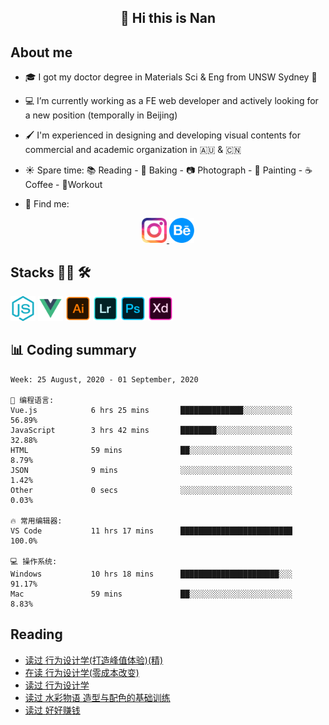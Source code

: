<h2 align="center">👋 Hi this is Nan</h2>

## About me

- 🎓 I got my doctor degree in Materials Sci & Eng from UNSW Sydney :koala:

- :computer: I’m currently working as a FE web developer and actively looking for a new position (temporally in Beijing)

- :paintbrush: I'm experienced in designing and developing visual contents for commercial and academic organization in :australia: & :cn:

- :sunny: Spare time: :books: Reading - :bread: Baking - :camera: Photograph - :art: Painting - :coffee: Coffee - 💪Workout

- 💬 Find me:
<div align="center">
<a href="https://www.instagram.com/divetothesea/">

<img src="https://raw.githubusercontent.com/southchen/southchen/master/assets/instagram.svg" height="40em"  alt="divetothesea instagram"/>
</a>
<a href="https://www.behance.net/southchen">
<img src="https://raw.githubusercontent.com/southchen/southchen/master/assets/Behance.svg" height="40em"  alt="behance"/>
</a>
</div>

## Stacks 👨‍💻 🛠

<p align='left'>
<div style="display:inline-block">
<img src="https://raw.githubusercontent.com/southchen/southchen/master/assets/JavaScript.svg" height="40em"  alt="javascript"/>
<img src="https://raw.githubusercontent.com/southchen/southchen/master/assets/Vue.svg" height="40em"  alt="vue"/>
<img src="https://raw.githubusercontent.com/southchen/southchen/master/assets/Adobe Ai.svg" height="40em"  alt="adobe ai"/>
<img src="https://raw.githubusercontent.com/southchen/southchen/master/assets/Adobe Lr.svg" height="40em"  alt="adobe lr"/>
<img src="https://raw.githubusercontent.com/southchen/southchen/master/assets/Adobe Ps.svg" height="40em"  alt="adobe Ps"/>
<img src="https://raw.githubusercontent.com/southchen/southchen/master/assets/Adobe Xd.svg" height="40em"  alt="adobe Xd"/>
</div>
</p>

## 📊 Coding summary

<!--START_SECTION:waka-->
```text
Week: 25 August, 2020 - 01 September, 2020

💬 编程语言: 
Vue.js            6 hrs 25 mins       ██████████████░░░░░░░░░░░   56.89% 
JavaScript        3 hrs 42 mins       ████████░░░░░░░░░░░░░░░░░   32.88% 
HTML              59 mins             ██░░░░░░░░░░░░░░░░░░░░░░░   8.79% 
JSON              9 mins              ░░░░░░░░░░░░░░░░░░░░░░░░░   1.42% 
Other             0 secs              ░░░░░░░░░░░░░░░░░░░░░░░░░   0.03%

🔥 常用编辑器: 
VS Code           11 hrs 17 mins      █████████████████████████   100.0%

💻 操作系统: 
Windows           10 hrs 18 mins      ██████████████████████░░░   91.17% 
Mac               59 mins             ██░░░░░░░░░░░░░░░░░░░░░░░   8.83%

```


<!--END_SECTION:waka-->

## Reading

<!-- DOUBAN-ACTIVITIES:START -->
- [读过 行为设计学(打造峰值体验)(精)](https://www.douban.com/doubanapp/dispatch?uri=/status/3089552571/)
- [在读 行为设计学(零成本改变)](https://www.douban.com/doubanapp/dispatch?uri=/status/3089552375/)
- [读过 行为设计学](https://www.douban.com/doubanapp/dispatch?uri=/status/3089551929/)
- [读过 水彩物语 造型与配色的基础训练](https://www.douban.com/doubanapp/dispatch?uri=/status/3086792802/)
- [读过 好好赚钱](https://www.douban.com/doubanapp/dispatch?uri=/status/3086792140/)
<!-- DOUBAN-ACTIVITIES:END -->
